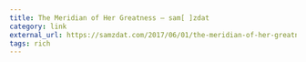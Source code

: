 ```yaml
---
title: The Meridian of Her Greatness – sam[ ]zdat
category: link
external_url: https://samzdat.com/2017/06/01/the-meridian-of-her-greatness/
tags: rich
---
```

